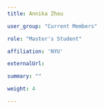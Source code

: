 ```yaml
---
title: Annika Zhou

user_group: "Current Members"

role: "Master's Student"

affiliation: 'NYU'

externalUrl: 

summary: ""

weight: 4

---
```



